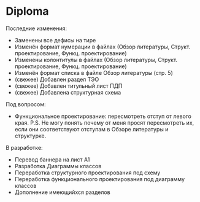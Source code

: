# Diploma

Последние изменения:
- Заменены все дефисы на тире
- Изменён формат нумерации в файлах (Обзор литературы, Структ. проектирование, Функц. проектирование) 
- Изменены колонтитулы в файлах (Обзор литературы, Структ. проектирование, Функц. проектирование)
- Изменён формат списка в файле Обзор литературы (стр. 5)
- (свежее) Добавлен раздел ТЭО
- (свежее) Добавлен титульный лист ПДП
- (свежее) Добавлена структурная схема

Под вопросом:
- Функциональное проектирование: пересмотреть отступ от левого края.
P.S. Не могу понять почему от меня просят пересмотреть их, если они соответствуют отступам в Обзоре литературы и структурке.

В разработке:
- Перевод баннера на лист А1
- Разработка Диаграммы классов
- Переработка структурного проектирования под схему
- Переработка функционального проектирования под диаграмму классов
- Дополнение имеющийхся разделов 
